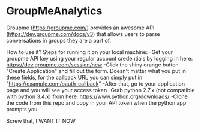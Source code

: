 GroupMeAnalytics
================

Groupme (https://groupme.com/) provides an awesome API (https://dev.groupme.com/docs/v3) that allows users to parse conversations in groups they are a part of.

How to use it?
Steps for running it on your local machine:
-Get your groupme API key using your regular account credentials by logging in here: https://dev.groupme.com/session/new
-Click the shiny orange button "Create Application" and fill out the form. Doesn't matter what you put in these fields, for the callback URL you can simply put in "https://example.com/oauth_callback"
-After that, go to your application page and you will see your access token
-Grab python 2.7.x (not compatible with python 3.4.x) from here: https://www.python.org/downloads/
-Clone the code from this repo and copy in your API token when the python app prompts you

Screw that, I WANT IT NOW:
